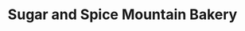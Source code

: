 ---
title: "Sugar and Spice Mountain Bakery"
url: /westcliffe/sugar-and-spice-mountain-bakery/
shop: bakery
---